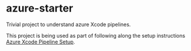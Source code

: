 # azure-starter
Trivial project to understand azure Xcode pipelines.

This project is being used as part of following along the setup instructions [Azure Xcode Pipeline Setup](https://docs.microsoft.com/en-us/azure/devops/pipelines/ecosystems/xcode?view=azure-devops).
